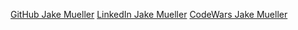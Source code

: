 [GitHub Jake Mueller](https://github.com/JakeWMueller/)
[LinkedIn Jake Mueller](https://linkedin.com/jake-mueller/)
[CodeWars Jake Mueller](https://codewars/com/users/JakeWMueller/)
